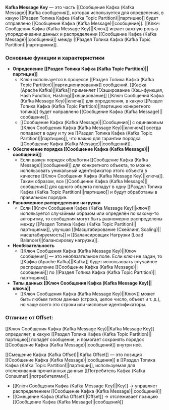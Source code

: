 **Kafka Message Key** — это часть [[Сообщение Кафка (Kafka Message)||Kafka сообщения]], которая используется для определения, в какую [[Раздел Топика Кафка (Kafka Topic Partition)||партицию]] будет отправлено [[Сообщение Кафка (Kafka Message)||сообщение]]. [[Ключ Сообщения Кафка (Kafka Message Key)||Ключ]] играет важную роль в упорядочивании данных и распределении [[Сообщение Кафка (Kafka Message)||сообщений]] между [[Раздел Топика Кафка (Kafka Topic Partition)||партициями]].


### Основные функции и характеристики

- **Определение [[Раздел Топика Кафка (Kafka Topic Partition)||партиции]]**
	- Ключ используется в процессе [[Раздел Топика Кафка (Kafka Topic Partition)||партиционирования]] сообщений. [[Кафка (Apache Kafka)||Kafka]] применяет [[Хэширование (Хэш-функция, Hash Function, Hashing)||хеширование]] [[Ключ Сообщения Кафка (Kafka Message Key)||ключа]] для определения, в какую [[Раздел Топика Кафка (Kafka Topic Partition)||партицию конкретного топика]] будет направлено [[Сообщение Кафка (Kafka Message)||сообщение]].
	- [[Сообщение Кафка (Kafka Message)||Сообщения]] с одинаковым [[Ключ Сообщения Кафка (Kafka Message Key)||ключом]] всегда попадают в одну и ту же [[Раздел Топика Кафка (Kafka Topic Partition)||партицию]], что важно для гарантии порядка [[Сообщение Кафка (Kafka Message)||сообщений]].
- **Обеспечение порядка [[Сообщение Кафка (Kafka Message)||сообщений]]**
	- Если важен порядок обработки [[Сообщение Кафка (Kafka Message)||сообщений]] для конкретного объекта, то можно использовать уникальный идентификатор этого объекта в качестве [[Ключ Сообщения Кафка (Kafka Message Key)||ключа]]. Таким образом, все [[Сообщение Кафка (Kafka Message)||сообщения]] для одного объекта попадут в одну [[Раздел Топика Кафка (Kafka Topic Partition)||партицию]] и будут обработаны в правильном порядке.
- **Равномерное распределение нагрузки**
	- Если [[Ключ Сообщения Кафка (Kafka Message Key)||ключ]] используется случайным образом или определён по какому-то алгоритму, то сообщения могут быть равномерно распределены между [[Раздел Топика Кафка (Kafka Topic Partition)||партициями]], улучшая [[Масштабирование (Скейлинг, Scaling)||масштабируемость]] и [[Балансировщик Нагрузки (Load Balancer)||балансировку нагрузки]].
- **Необязательность**
	- [[Ключ Сообщения Кафка (Kafka Message Key)||Ключ сообщения]] — это необязательное поле. Если ключ не задан, то [[Кафка (Apache Kafka)||Kafka]] будет использовать случайное распределение [[Сообщение Кафка (Kafka Message)||сообщений]] по [[Раздел Топика Кафка (Kafka Topic Partition)||партициям]].
- **Типы данных [[Ключ Сообщения Кафка (Kafka Message Key)||ключа]]**
	- [[Ключ Сообщения Кафка (Kafka Message Key)||Ключ]] может быть любым типом данных (строка, целое число, объект и т. д.), но чаще всего это строки или числовые идентификаторы.


### Отличие от Offset:

[[Ключ Сообщения Кафка (Kafka Message Key)||Kafka Message Key]] определяет, в какую [[Раздел Топика Кафка (Kafka Topic Partition)||партицию]] попадёт сообщение, и помогает сохранять порядок [[Сообщение Кафка (Kafka Message)||сообщений]] внутри неё.

[[Смещение Кафка (Kafka Offset)||Kafka Offset]] — это позиция [[Сообщение Кафка (Kafka Message)||сообщения]] в [[Раздел Топика Кафка (Kafka Topic Partition)||партиции]], используемая для отслеживания прочитанных данных [[Потребитель Кафка (Kafka Consumer)||потребителями]].

- [[Ключ Сообщения Кафка (Kafka Message Key)||Key]] → управляет распределением [[Сообщение Кафка (Kafka Message)||сообщений]]
- [[Смещение Кафка (Kafka Offset)||Offset]] → отслеживает позицию [[Сообщение Кафка (Kafka Message)||сообщений]]